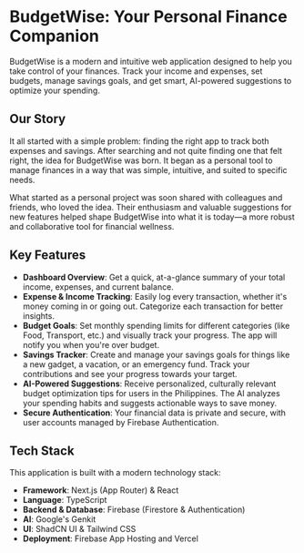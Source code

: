 # BudgetWise: Your Personal Finance Companion

BudgetWise is a modern and intuitive web application designed to help you take control of your finances. Track your income and expenses, set budgets, manage savings goals, and get smart, AI-powered suggestions to optimize your spending.

## Our Story

It all started with a simple problem: finding the right app to track both expenses and savings. After searching and not quite finding one that felt right, the idea for BudgetWise was born. It began as a personal tool to manage finances in a way that was simple, intuitive, and suited to specific needs.

What started as a personal project was soon shared with colleagues and friends, who loved the idea. Their enthusiasm and valuable suggestions for new features helped shape BudgetWise into what it is today—a more robust and collaborative tool for financial wellness.

## Key Features

*   **Dashboard Overview**: Get a quick, at-a-glance summary of your total income, expenses, and current balance.
*   **Expense & Income Tracking**: Easily log every transaction, whether it's money coming in or going out. Categorize each transaction for better insights.
*   **Budget Goals**: Set monthly spending limits for different categories (like Food, Transport, etc.) and visually track your progress. The app will notify you when you're over budget.
*   **Savings Tracker**: Create and manage your savings goals for things like a new gadget, a vacation, or an emergency fund. Track your contributions and see your progress towards your target.
*   **AI-Powered Suggestions**: Receive personalized, culturally relevant budget optimization tips for users in the Philippines. The AI analyzes your spending habits and suggests actionable ways to save money.
*   **Secure Authentication**: Your financial data is private and secure, with user accounts managed by Firebase Authentication.

## Tech Stack

This application is built with a modern technology stack:

*   **Framework**: Next.js (App Router) & React
*   **Language**: TypeScript
*   **Backend & Database**: Firebase (Firestore & Authentication)
*   **AI**: Google's Genkit
*   **UI**: ShadCN UI & Tailwind CSS
*   **Deployment**: Firebase App Hosting and Vercel
